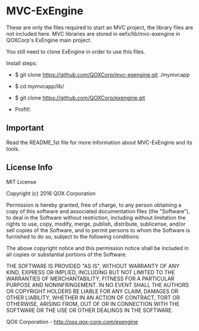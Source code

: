 MVC-ExEngine
============

These are only the files required to start an MVC project, the library files are not included here.
MVC libraries are stored in eefx/lib/mvc-exengine in QOXCorp's ExEngine main project.

You still need to clone ExEngine in order to use this files.

Install steps:

- $ git clone https://github.com/QOXCorp/mvc-exengine.git ./mymvcapp
- $ cd mymvcapp/lib/
- $ git clone https://github.com/QOXCorp/exengine.git

- Profit!.

Important
---
Read the README_1st file for more information about MVC-ExEngine and its tools.

License Info
------------

MIT License

Copyright (c) 2016 QOX Corporation

Permission is hereby granted, free of charge, to any person obtaining a copy
of this software and associated documentation files (the "Software"), to deal
in the Software without restriction, including without limitation the rights
to use, copy, modify, merge, publish, distribute, sublicense, and/or sell
copies of the Software, and to permit persons to whom the Software is
furnished to do so, subject to the following conditions:

The above copyright notice and this permission notice shall be included in all
copies or substantial portions of the Software.

THE SOFTWARE IS PROVIDED "AS IS", WITHOUT WARRANTY OF ANY KIND, EXPRESS OR
IMPLIED, INCLUDING BUT NOT LIMITED TO THE WARRANTIES OF MERCHANTABILITY,
FITNESS FOR A PARTICULAR PURPOSE AND NONINFRINGEMENT. IN NO EVENT SHALL THE
AUTHORS OR COPYRIGHT HOLDERS BE LIABLE FOR ANY CLAIM, DAMAGES OR OTHER
LIABILITY, WHETHER IN AN ACTION OF CONTRACT, TORT OR OTHERWISE, ARISING FROM,
OUT OF OR IN CONNECTION WITH THE SOFTWARE OR THE USE OR OTHER DEALINGS IN THE
SOFTWARE.

QOX Corporation - http://oss.qox-corp.com/exengine
